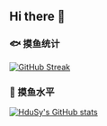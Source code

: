 ## Hi there 👋
### 🐟 摸鱼统计
[![GitHub Streak](https://streak-stats.demolab.com?user=HduSy&theme=radical)](https://git.io/streak-stats)   
### 🙈 摸鱼水平
[![HduSy's GitHub stats](https://github-readme-stats.vercel.app/api?username=HduSy&theme=ambient_gradient&show_icons=true)](https://github.com/anuraghazra/github-readme-stats)   
<!--
**HduSy/HduSy** is a ✨ _special_ ✨ repository because its `README.md` (this file) appears on your GitHub profile.

Here are some ideas to get you started:

- 🔭 I’m currently working on ...
- 🌱 I’m currently learning ...
- 👯 I’m looking to collaborate on ...
- 🤔 I’m looking for help with ...
- 💬 Ask me about ...
- 📫 How to reach me: ...
- 😄 Pronouns: ...
- ⚡ Fun fact: ...
-->
